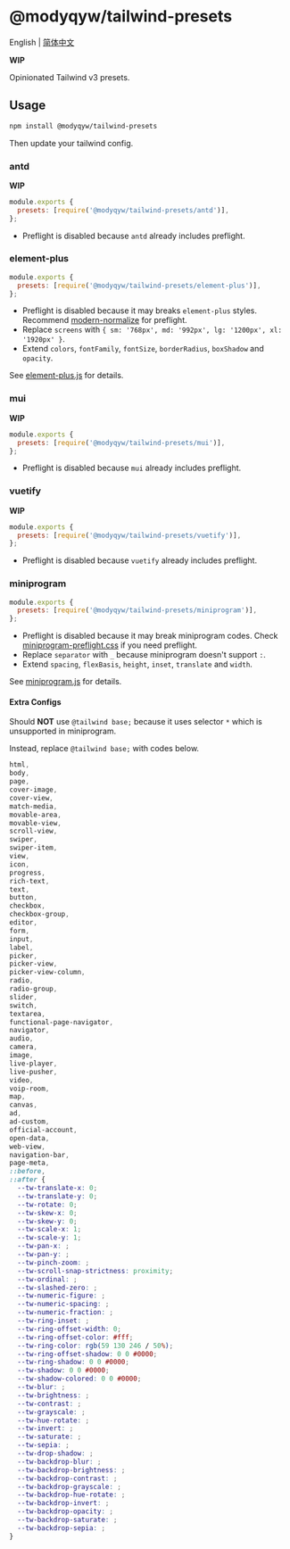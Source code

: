 # @modyqyw/tailwind-presets

English | [简体中文](./README.zh-hans.md)

**WIP**

Opinionated Tailwind v3 presets.

## Usage

```sh
npm install @modyqyw/tailwind-presets
```

Then update your tailwind config.

### antd

**WIP**

```js
module.exports {
  presets: [require('@modyqyw/tailwind-presets/antd')],
};

```

- Preflight is disabled because `antd` already includes preflight.

### element-plus

```js
module.exports {
  presets: [require('@modyqyw/tailwind-presets/element-plus')],
};

```

- Preflight is disabled because it may breaks `element-plus` styles. Recommend [modern-normalize](https://github.com/sindresorhus/modern-normalize) for preflight.
- Replace `screens` with `{ sm: '768px', md: '992px', lg: '1200px', xl: '1920px' }`.
- Extend `colors`, `fontFamily`, `fontSize`, `borderRadius`, `boxShadow` and `opacity`.

See [element-plus.js](./element-plus.js) for details.

### mui

**WIP**

```js
module.exports {
  presets: [require('@modyqyw/tailwind-presets/mui')],
};

```

- Preflight is disabled because `mui` already includes preflight.

### vuetify

**WIP**

```js
module.exports {
  presets: [require('@modyqyw/tailwind-presets/vuetify')],
};

```

- Preflight is disabled because `vuetify` already includes preflight.

### miniprogram

```js
module.exports {
  presets: [require('@modyqyw/tailwind-presets/miniprogram')],
};

```

- Preflight is disabled because it may break miniprogram codes. Check [miniprogram-preflight.css](./miniprogram-preflight.css) if you need preflight.
- Replace `separator` with `_` because miniprogram doesn't support `:`.
- Extend `spacing`, `flexBasis`, `height`, `inset`, `translate` and `width`.

See [miniprogram.js](./miniprogram.js) for details.

#### Extra Configs

Should **NOT** use `@tailwind base;` because it uses selector `*` which is unsupported in miniprogram.

Instead, replace `@tailwind base;` with codes below.

```css
html,
body,
page,
cover-image,
cover-view,
match-media,
movable-area,
movable-view,
scroll-view,
swiper,
swiper-item,
view,
icon,
progress,
rich-text,
text,
button,
checkbox,
checkbox-group,
editor,
form,
input,
label,
picker,
picker-view,
picker-view-column,
radio,
radio-group,
slider,
switch,
textarea,
functional-page-navigator,
navigator,
audio,
camera,
image,
live-player,
live-pusher,
video,
voip-room,
map,
canvas,
ad,
ad-custom,
official-account,
open-data,
web-view,
navigation-bar,
page-meta,
::before,
::after {
  --tw-translate-x: 0;
  --tw-translate-y: 0;
  --tw-rotate: 0;
  --tw-skew-x: 0;
  --tw-skew-y: 0;
  --tw-scale-x: 1;
  --tw-scale-y: 1;
  --tw-pan-x: ;
  --tw-pan-y: ;
  --tw-pinch-zoom: ;
  --tw-scroll-snap-strictness: proximity;
  --tw-ordinal: ;
  --tw-slashed-zero: ;
  --tw-numeric-figure: ;
  --tw-numeric-spacing: ;
  --tw-numeric-fraction: ;
  --tw-ring-inset: ;
  --tw-ring-offset-width: 0;
  --tw-ring-offset-color: #fff;
  --tw-ring-color: rgb(59 130 246 / 50%);
  --tw-ring-offset-shadow: 0 0 #0000;
  --tw-ring-shadow: 0 0 #0000;
  --tw-shadow: 0 0 #0000;
  --tw-shadow-colored: 0 0 #0000;
  --tw-blur: ;
  --tw-brightness: ;
  --tw-contrast: ;
  --tw-grayscale: ;
  --tw-hue-rotate: ;
  --tw-invert: ;
  --tw-saturate: ;
  --tw-sepia: ;
  --tw-drop-shadow: ;
  --tw-backdrop-blur: ;
  --tw-backdrop-brightness: ;
  --tw-backdrop-contrast: ;
  --tw-backdrop-grayscale: ;
  --tw-backdrop-hue-rotate: ;
  --tw-backdrop-invert: ;
  --tw-backdrop-opacity: ;
  --tw-backdrop-saturate: ;
  --tw-backdrop-sepia: ;
}
```
